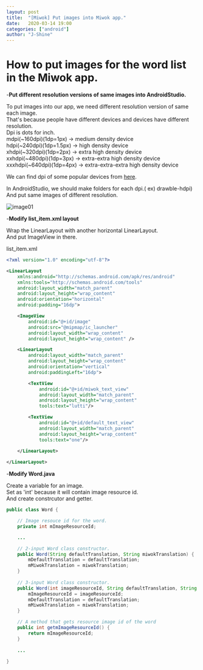 ```yaml
---
layout: post
title:  "[Miwok] Put images into Miwok app."
date:   2020-03-14 19:00
categories: ["android"]
author: "J-Shine"
---
```


# How to put images for the word list in the Miwok app.

-**Put different resolution versions of same images into AndroidStudio.**    


To put images into our app, we need different resolution version of same each image.   
That's because people have different devices and devices have different resolution.   
Dpi is dots for inch.   
mdpi(~160dpi)(1dp=1px) -> medium density device   
hdpi(~240dpi)(1dp=1.5px) -> high density device   
xhdpi(~320dpi)(1dp=2px) -> extra high density device   
xxhdpi(~480dpi)(1dp=3px) -> extra-extra high density device   
xxxhdpi(~640dpi)(1dp=4px) -> extra-extra-extra high density device   

We can find dpi of some popular devices from [here](https://material.io/resources/devices/).     

In AndroidStudio, we should make folders for each dpi.( ex) drawble-hdpi)    
And put same images of different resolution.

![image01](https://user-images.githubusercontent.com/61873510/76682337-ad511880-663e-11ea-9a1c-207aea438a3a.png)     


-**Modify list_item.xml layout**     

Wrap the LinearLayout with another horizontal LinearLayout.       
And put ImageView in there.    


list_item.xml
```xml
<?xml version="1.0" encoding="utf-8"?>

<LinearLayout
    xmlns:android="http://schemas.android.com/apk/res/android"
    xmlns:tools="http://schemas.android.com/tools"
    android:layout_width="match_parent"
    android:layout_height="wrap_content"
    android:orientation="horizontal"
    android:padding="16dp">

    <ImageView
        android:id="@+id/image"
        android:src="@mipmap/ic_launcher"
        android:layout_width="wrap_content"
        android:layout_height="wrap_content" />

    <LinearLayout
        android:layout_width="match_parent"
        android:layout_height="wrap_content"
        android:orientation="vertical"
        android:paddingLeft="16dp">

        <TextView
            android:id="@+id/miwok_text_view"
            android:layout_width="match_parent"
            android:layout_height="wrap_content"
            tools:text="lutti"/>

        <TextView
            android:id="@+id/default_text_view"
            android:layout_width="match_parent"
            android:layout_height="wrap_content"
            tools:text="one"/>

    </LinearLayout>
    
</LinearLayout>
```

-**Modify Word.java**   

Create a variable for an image.    
Set as 'int' because it will contain image resource id.    
And create constrcutor and getter.    

```java
public class Word {

    // Image resouce id for the word.
    private int mImageResourceId;

    ...   

    // 2-input Word class constructor.
    public Word(String defaultTranslation, String miwokTranslation) {
        mDefaultTranslation = defaultTranslation;
        mMiwokTranslation = miwokTranslation;
    }
    
    // 3-input Word class constructor.
    public Word(int imageResourceId, String defaultTranslation, String miwokTranslation) {
        mImageResourceId = imageResourceId;
        mDefaultTranslation = defaultTranslation;
        mMiwokTranslation = miwokTranslation;
    }

    // A method that gets resource image id of the word
    public int getmImageResourceId() {
        return mImageResourceId;
    }
    
    ...   
    
}
